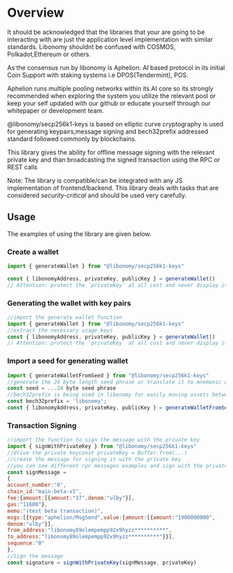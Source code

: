 # Overview

It should be acknowledged that the libraries that your are going to be interacting with are just the
application level implementation with similar standards. Libonomy shouldnt be confused with
COSMOS, Polkadot,Ethereum or others.

As the consensus run by libonomy is Aphelion: AI based protocol in its initial Coin Support with
staking systems i.e DPOS(Tendermint), POS.

Aphelion runs multiple pooling networks within its AI core so its strongly recommended when
exploring the system you utilize the relevant pool or keep your self updated with our github or
educate yourself through our whitepaper or development team.

@libonomy/secp256k1-keys is based on elliptic curve cryptography is used for generating
keypairs,message signing and bech32prefix addressed standard followed commonly
by blockchains.

This library gives the ability for offline message signing with the relevant private key and than
broadcasting the signed transaction using the RPC or REST calls

Note: The library is compatible/can be integrated with any JS implementation of frontend/backend.
This library deals with tasks that are considered *security-critical* and should be used very carefully.

## Usage
The examples of using the library are given below.

### Create a wallet

```js
import { generateWallet } from "@libonomy/secp256k1-keys"

const { libonomyAddress, privateKey, publicKey } = generateWallet()
// Attention: protect the `privateKey` at all cost and never display it anywhere!!
```

### Generating the wallet with key pairs

```js
//import the generate wallet function
import { generateWallet } from "@libonomy/secp256k1-keys"
//extract the necessary usage keys
const { libonomyAddress, privateKey, publicKey } = generateWallet() 
// Attention: protect the `privateKey` at all cost and never display it anywhere!!
```

### Import a seed for generating wallet

```js
import { generateWalletFromSeed } from "@libonomy/secp256k1-keys"
//generate the 24 byte length seed phrase or translate it to mnemonic using mnemonic translater
const seed = ...24 byte seed phrase
//bech32prefix is being used in libonomy for easily moving assets between different sidechains
const bech32prefix = 'libonomy';
const { libonomyAddress, privateKey, publicKey } = generateWalletFromSeed(seed, bech32prefix)

```

### Transaction Signing

```js
//import the function to sign the message with the private key
import { signWithPrivateKey } from "@libonomy/secp256k1-keys"
//drive the private keyconst privateKey = Buffer.from(...)
//create the message for signing it with the private key
//you can see different rpc messages examples and sign with the private keys
const signMessage =
{
account_number:"0",
chain_id:"main-beta-v1",
fee:{amount:[{amount:"37",denom:"ulby"}],
gas:"11600"},
memo:"(test beta transaction)",
msgs:[{type:"aphelion/MsgSend",value:{amount:[{amount:"1900000000",
denom:"ulby"}],
from_address:"libonomy89olempempp92x9hyzz**********",
to_address:"libonomy89olempempp92x9hyzz**********"}}],
sequence:"0"
},
//Sign the message
const signature = signWithPrivateKey(signMessage, privateKey)

```
